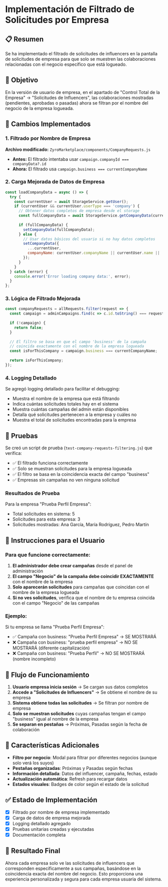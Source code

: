 # Implementación de Filtrado de Solicitudes por Empresa

## 📋 Resumen

Se ha implementado el filtrado de solicitudes de influencers en la pantalla de solicitudes de empresa para que solo se muestren las colaboraciones relacionadas con el negocio específico que está logueado.

## 🎯 Objetivo

En la versión de usuario de empresa, en el apartado de "Control Total de la Empresa" → "Solicitudes de Influencers", las colaboraciones mostradas (pendientes, aprobadas o pasadas) ahora se filtran por el nombre del negocio de la empresa logueada.

## 🔧 Cambios Implementados

### 1. Filtrado por Nombre de Empresa

**Archivo modificado:** `ZyroMarketplace/components/CompanyRequests.js`

- **Antes:** El filtrado intentaba usar `campaign.companyId === companyData?.id`
- **Ahora:** El filtrado usa `campaign.business === currentCompanyName`

### 2. Carga Mejorada de Datos de Empresa

```javascript
const loadCompanyData = async () => {
  try {
    const currentUser = await StorageService.getUser();
    if (currentUser && currentUser.userType === 'company') {
      // Obtener datos completos de empresa desde el storage
      const fullCompanyData = await StorageService.getCompanyData(currentUser.id);
      
      if (fullCompanyData) {
        setCompanyData(fullCompanyData);
      } else {
        // Usar datos básicos del usuario si no hay datos completos
        setCompanyData({
          ...currentUser,
          companyName: currentUser.companyName || currentUser.name || 'Mi Empresa'
        });
      }
    }
  } catch (error) {
    console.error('Error loading company data:', error);
  }
};
```

### 3. Lógica de Filtrado Mejorada

```javascript
const companyRequests = allRequests.filter(request => {
  const campaign = adminCampaigns.find(c => c.id.toString() === request.collaborationId?.toString());
  
  if (!campaign) {
    return false;
  }
  
  // El filtro se basa en que el campo 'business' de la campaña 
  // coincida exactamente con el nombre de la empresa logueada
  const isForThisCompany = campaign.business === currentCompanyName;
  
  return isForThisCompany;
});
```

### 4. Logging Detallado

Se agregó logging detallado para facilitar el debugging:

- Muestra el nombre de la empresa que está filtrando
- Indica cuántas solicitudes totales hay en el sistema
- Muestra cuántas campañas del admin están disponibles
- Detalla qué solicitudes pertenecen a la empresa y cuáles no
- Muestra el total de solicitudes encontradas para la empresa

## 🧪 Pruebas

Se creó un script de prueba (`test-company-requests-filtering.js`) que verifica:

- ✅ El filtrado funciona correctamente
- ✅ Solo se muestran solicitudes para la empresa logueada
- ✅ El filtro se basa en la coincidencia exacta del campo "business"
- ✅ Empresas sin campañas no ven ninguna solicitud

### Resultados de Prueba

Para la empresa "Prueba Perfil Empresa":
- Total solicitudes en sistema: 5
- Solicitudes para esta empresa: 3
- Solicitudes mostradas: Ana García, María Rodríguez, Pedro Martín

## 📝 Instrucciones para el Usuario

### Para que funcione correctamente:

1. **El administrador debe crear campañas** desde el panel de administración
2. **El campo "Negocio" de la campaña debe coincidir EXACTAMENTE** con el nombre de la empresa
3. **Solo aparecerán solicitudes** para campañas que coincidan con el nombre de la empresa logueada
4. **Si no ves solicitudes**, verifica que el nombre de tu empresa coincida con el campo "Negocio" de las campañas

### Ejemplo:

Si tu empresa se llama "Prueba Perfil Empresa":
- ✅ Campaña con business: "Prueba Perfil Empresa" → SE MOSTRARÁ
- ❌ Campaña con business: "prueba perfil empresa" → NO SE MOSTRARÁ (diferente capitalización)
- ❌ Campaña con business: "Prueba Perfil" → NO SE MOSTRARÁ (nombre incompleto)

## 🔄 Flujo de Funcionamiento

1. **Usuario empresa inicia sesión** → Se cargan sus datos completos
2. **Accede a "Solicitudes de Influencers"** → Se obtiene el nombre de su empresa
3. **Sistema obtiene todas las solicitudes** → Se filtran por nombre de empresa
4. **Solo se muestran solicitudes** cuyas campañas tengan el campo "business" igual al nombre de la empresa
5. **Se separan en pestañas** → Próximas, Pasadas según la fecha de colaboración

## 🎨 Características Adicionales

- **Filtro por negocio**: Modal para filtrar por diferentes negocios (aunque solo verá los suyos)
- **Pestañas organizadas**: Próximas y Pasadas según fechas
- **Información detallada**: Datos del influencer, campaña, fechas, estado
- **Actualización automática**: Refresh para recargar datos
- **Estados visuales**: Badges de color según el estado de la solicitud

## ✅ Estado de Implementación

- [x] Filtrado por nombre de empresa implementado
- [x] Carga de datos de empresa mejorada
- [x] Logging detallado agregado
- [x] Pruebas unitarias creadas y ejecutadas
- [x] Documentación completa

## 🚀 Resultado Final

Ahora cada empresa solo ve las solicitudes de influencers que corresponden específicamente a sus campañas, basándose en la coincidencia exacta del nombre del negocio. Esto proporciona una experiencia personalizada y segura para cada empresa usuaria del sistema.